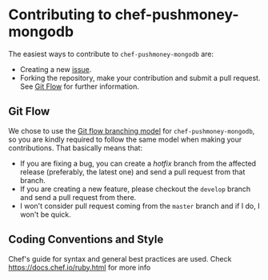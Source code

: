 Contributing to chef-pushmoney-mongodb
=======================

The easiest ways to contribute to `chef-pushmoney-mongodb` are:


  * Creating a new [issue].
  * Forking the repository, make your contribution and submit a pull request.
    See [Git Flow](#git-flow) for further information.

[issue]: https://github.com/grey-systems/chef-pushmoney-mongodb/issues/new

Git Flow
--------
We chose to use the [Git flow branching model][flow] for `chef-pushmoney-mongodb`, so you are
kindly required to follow the same model when making your contributions.  That
basically means that:

  * If you are fixing a bug, you can create a *hotfix* branch from the affected
  release (preferably, the latest one) and send a pull request from that branch.
  * If you are creating a new feature, please checkout the `develop` branch and
  send a pull request from there.
  * I won't consider pull request coming from the `master` branch and if I do, I
    won't be quick.

[flow]: http://nvie.com/posts/a-successful-git-branching-model/

Coding Conventions and Style
----------------------------
Chef's guide for syntax and general best practices are used. Check https://docs.chef.io/ruby.html for more info
